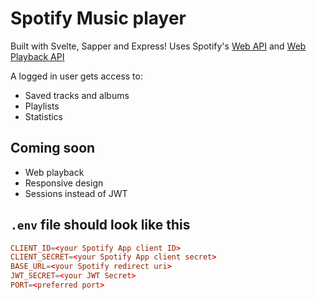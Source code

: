 # Spotify Music player

Built with Svelte, Sapper and Express!
Uses Spotify's [Web API](https://developer.spotify.com/documentation/web-api/) and [Web Playback API](https://developer.spotify.com/documentation/web-playback-sdk/)

A logged in user gets access to:

-   Saved tracks and albums
-   Playlists
-   Statistics

## Coming soon

-   Web playback
-   Responsive design
-   Sessions instead of JWT

## `.env` file should look like this

```conf
CLIENT_ID=<your Spotify App client ID>
CLIENT_SECRET=<your Spotify App client secret>
BASE_URL=<your Spotify redirect uri>
JWT_SECRET=<your JWT Secret>
PORT=<preferred port>
```
